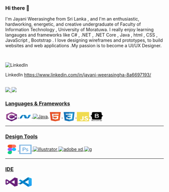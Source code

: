 <h3>Hi there 👋</h3>

I'm Jayani Weerasinghe from Sri Lanka , and I'm an enthusiastic, hardworking, energetic, and creative undergraduate of Faculty of Information Technology , University of Moratuwa. I really enjoy learning langauges and frameworks like C# , .NET , .NET Core , Java , html , CSS , JavaScript , Bootstrap . I love designing wireframes and prototypes, to build websites and web applications .My passion is to become a UI/UX Designer.


<br>

![LinkedIn](https://img.shields.io/badge/linkedin-%230077B5.svg?style=for-the-badge&logo=linkedin&logoColor=white) 

LinkedIn https://www.linkedin.com/in/jayani-weerasingha-8a6697193/


<br>

<!--[.Net](https://img.shields.io/badge/.NET-5C2D91?style=for-the-badge&logo=.net&logoColor=white) ![JavaScript](https://img.shields.io/badge/javascript-%23323330.svg?style=for-the-badge&logo=javascript&logoColor=%23F7DF1E) ![HTML5](https://img.shields.io/badge/html5-%23E34F26.svg?style=for-the-badge&logo=html5&logoColor=white) ![CSS3](https://img.shields.io/badge/css3-%231572B6.svg?style=for-the-badge&logo=css3&logoColor=white) ![C#](https://img.shields.io/badge/c%23-%23239120.svg?style=for-the-badge&logo=c-sharp&logoColor=white)-->

<div>

 <a href="https://github.com/alexsgross">

 <img height="180em" src="https://github-readme-stats.vercel.app/api?username=JayaniKaushalya&show_icons=true&theme=radical&include_all_commits=true&count_private=true"/>

 <img height="180em" src="https://github-readme-stats.vercel.app/api/top-langs/?username=JayaniKaushalya&layout=compact&langs_count=7&theme=radical"/>
   
   
   
   <!-- Tecnologias -->  

  

<div style="display: inline_block">

  

 <h3> Languages & Frameworks </h3>

 <img align="center" alt="Csharp" height="30" width="40" src="https://raw.githubusercontent.com/devicons/devicon/master/icons/csharp/csharp-original.svg">
  
  <img align="center" alt="Csharp" height="30" width="40" src="https://raw.githubusercontent.com/devicons/devicon/9f4f5cdb393299a81125eb5127929ea7bfe42889/icons/dot-net/dot-net-original.svg">

  <img align="center" alt="Java" height="30" width="40" src="https://cdn.jsdelivr.net/gh/devicons/devicon/icons/java/java-original.svg" />
  
  <img align="center" alt="HTML" height="30" width="40" src="https://raw.githubusercontent.com/devicons/devicon/master/icons/html5/html5-original.svg">

 <img align="center" alt="CSS" height="30" width="40" src="https://raw.githubusercontent.com/devicons/devicon/master/icons/css3/css3-original.svg">  

 <img align="center" alt="Js" height="30" width="40" src="https://raw.githubusercontent.com/devicons/devicon/master/icons/javascript/javascript-plain.svg">  

 <img align="center" alt="bootstrp" height="30" width="40" src="https://raw.githubusercontent.com/devicons/devicon/9f4f5cdb393299a81125eb5127929ea7bfe42889/icons/bootstrap/bootstrap-plain-wordmark.svg">

 

  

 <hr>

  

 <h3> Design Tools </h3>

   

 <img align="center" alt="figma" height="30" width="40" src="https://raw.githubusercontent.com/devicons/devicon/9f4f5cdb393299a81125eb5127929ea7bfe42889/icons/figma/figma-original.svg">

 <img align="center" alt="protoshop" height="30" width="40" src="https://raw.githubusercontent.com/devicons/devicon/9f4f5cdb393299a81125eb5127929ea7bfe42889/icons/photoshop/photoshop-line.svg">
   <img align="center" alt="illustrator" height="30" width="40" src="https://cdn.jsdelivr.net/gh/devicons/devicon/icons/illustrator/illustrator-line.svg" />

 <img align="center" alt="adobe xd" height="30" width="40" src="https://cdn.jsdelivr.net/gh/devicons/devicon/icons/xd/xd-line.svg" />
  <img align="center" alt="g" height="30" width="40" src="https://cdn.jsdelivr.net/gh/devicons/devicon/icons/gimp/gimp-original-wordmark.svg" />


 <hr>

   
  <h3> IDE </h3>  

  

 <img align="center" alt="Visual Studio" height="30" width="40" src="https://raw.githubusercontent.com/devicons/devicon/9f4f5cdb393299a81125eb5127929ea7bfe42889/icons/visualstudio/visualstudio-plain.svg">

 <img align="center" alt="VS code" height="30" width="40" src="https://raw.githubusercontent.com/devicons/devicon/9f4f5cdb393299a81125eb5127929ea7bfe42889/icons/vscode/vscode-original.svg">


  
</div> <br>

